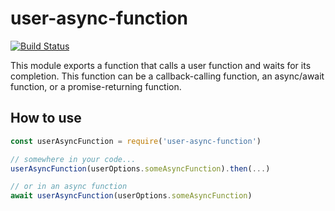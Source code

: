 # user-async-function

[![Build Status](https://travis-ci.org/fabiosantoscode/user-async-function.svg?branch=master)](https://travis-ci.org/fabiosantoscode/user-async-function)

This module exports a function that calls a user function and waits for its completion. This function can be a callback-calling function, an async/await function, or a promise-returning function.

## How to use

```javascript
const userAsyncFunction = require('user-async-function')

// somewhere in your code...
userAsyncFunction(userOptions.someAsyncFunction).then(...)

// or in an async function
await userAsyncFunction(userOptions.someAsyncFunction)
```
